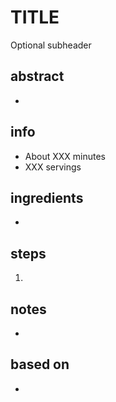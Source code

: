 # TITLE
Optional subheader

## abstract
*

## info  
* About XXX minutes  
* XXX servings  

## ingredients
* 

## steps  
1. 

## notes  
* 

## based on  
* 

